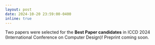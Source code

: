 ```yaml
---
layout: post
date: 2024-10-20 23:59:00-0400
inline: true
---
```


Two papers were selected for the **Best Paper candidates** in ICCD 2024 (International Conference on Computer Design)! Preprint coming soon.
